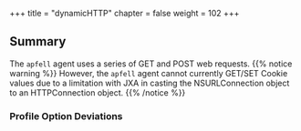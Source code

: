 +++
title = "dynamicHTTP"
chapter = false
weight = 102
+++

## Summary
The `apfell` agent uses a series of GET and POST web requests. 
{{% notice warning %}}
However, the `apfell` agent cannot currently GET/SET Cookie values due to a limitation with JXA in casting the NSURLConnection object to an HTTPConnection object.
{{% /notice %}}
### Profile Option Deviations
